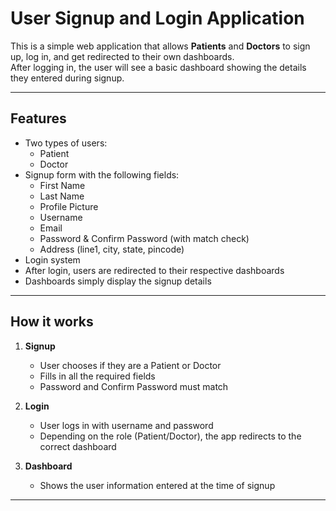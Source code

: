 # User Signup and Login Application

This is a simple web application that allows **Patients** and **Doctors** to sign up, log in, and get redirected to their own dashboards.  
After logging in, the user will see a basic dashboard showing the details they entered during signup.

---

## Features

- Two types of users:
  - Patient
  - Doctor
- Signup form with the following fields:
  - First Name
  - Last Name
  - Profile Picture
  - Username
  - Email
  - Password & Confirm Password (with match check)
  - Address (line1, city, state, pincode)
- Login system
- After login, users are redirected to their respective dashboards
- Dashboards simply display the signup details

---

## How it works

1. **Signup**  
   - User chooses if they are a Patient or Doctor  
   - Fills in all the required fields  
   - Password and Confirm Password must match  

2. **Login**  
   - User logs in with username and password  
   - Depending on the role (Patient/Doctor), the app redirects to the correct dashboard  

3. **Dashboard**  
   - Shows the user information entered at the time of signup  

---
